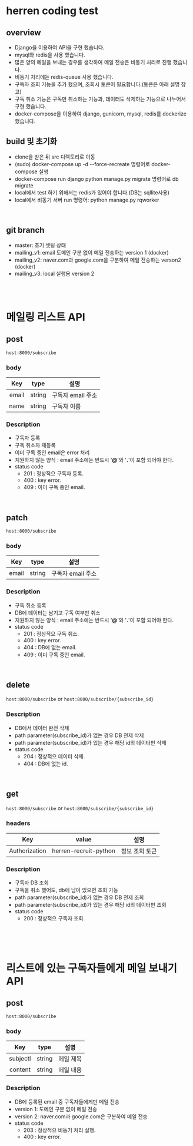 # herren coding test
## overview
- Django을 이용하여 API을 구현 했습니다.
- mysql와 redis을 사용 했습니다.
- 많은 양의 메일을 보내는 경우를 생각하여 메일 전송은 비동기 처리로 진행 했습니다.
- 비동기 처리에는 redis-queue 사용 했습니다.
- 구독자 조회 기능을 추가 했으며, 조회시 토큰이 필요합니다.(토큰은 아래 설명 참고)
- 구독 취소 기능은 구독만 취소하는 기능과, 데이터도 삭제하는 기능으로 나누어서 구현 했습니다.
- docker-compose을 이용하여 django, gunicorn, mysql, redis를 dockerize 했습니다.

## build 및 초기화
- clone을 받은 뒤 src 디렉토리로 이동
- (sudo) docker-compose up -d --force-recreate 명령어로 docker-compose 실행
-  docker-compose run django python manage.py migrate 명령어로 db migrate
- local에서 test 하기 위해서는 redis가 있어야 합니다.(DB는 sqllite사용)
- local에서 비동기 서버 run 명령어: python manage.py rqworker
<br>

## git branch
- master: 초기 셋팅 상태
- mailing_v1: email 도메인 구분 없이 메일 전송하는 version 1 (docker)
- mailing_v2: naver.com과 google.com을 구분하여 메일 전송하는 verson2 (docker)
- mailing_v3: local 실행용 version 2
<br>
<br>

# 메일링 리스트 API
## post
`host:8000/subscribe`
### body 

|Key|type|설명|
|:--:|:--:|-----|
|email|string|구독자 email 주소|
|name|string|구독자 이름|

### Description
- 구독자 등록
- 구독 취소자 재등록
- 이미 구독 중인 email은 error 처리
- 지원하지 않는 양식 : email 주소에는 반드시 '**@**'와 '**.**'이 포함 되어야 한다.  
- status code
  - 201 : 정상적으 구독자 등록. 
  - 400 : key error.
  - 409 : 이미 구독 중인 email.
<br>

## patch
`host:8000/subscribe`
### body 

|Key|type|설명|
|:--:|:--:|-----|
|email|string|구독자 email 주소|

### Description
- 구독 취소 등록
- DB에 데이터는 남기고 구독 여부만 취소
- 지원하지 않는 양식 : email 주소에는 반드시 '**@**'와 '**.**'이 포함 되어야 한다.  
- status code
  - 201 : 정상적으 구독 취소. 
  - 400 : key error.
  - 404 : DB에 없는 email.
  - 409 : 이미 구독 중인 email.
<br>

## delete
`host:8000/subscribe` or `host:8000/subscribe/{subscribe_id}`

### Description
- DB에서 데이터 완전 삭제
- path parameter(subscribe_id)가 없는 경우 DB 전제 삭제
- path parameter(subscribe_id)가 있는 경우 해당 id의 데이터만 삭제
- status code
  - 204 : 정상적으 데이터 삭제. 
  - 404 : DB에 없는 id.
<br>

## get
`host:8000/subscribe` or `host:8000/subscribe/{subscribe_id}`
### headers

|Key|value|설명|
|:--:|:--:|-----|
|Authorization|herren-recruit-python|정보 조회 토큰|

### Description
- 구독자 DB 조회
- 구독을 취소 했어도, db에 남아 있으면 조회 가능
- path parameter(subscribe_id)가 없는 경우 DB 전제 조회
- path parameter(subscribe_id)가 있는 경우 해당 id의 데이터만 조회
- status code
  - 200 : 정상적으 구독자 조회. 
<br>
<br>
<br>

# 리스트에 있는 구독자들에게 메일 보내기 API
## post
`host:8000/subscribe`
### body 

|Key|type|설명|
|:--:|:--:|-----|
|subjectl|string|메일 제목|
|content|string|메일 내용|

### Description
- DB에 등록된 email 중 구독자들에게만 메일 전송
- version 1: 도메인 구분 없이 메일 전송
- version 2: naver.com과 google.com은 구분하여 메일 전송 
- status code
  - 203 : 정상적으 비동기 처리 실행. 
  - 400 : key error.
<br>
  


 

